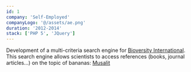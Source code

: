 ```yaml
---
id: 1
company: 'Self-Employed'
companyLogo: '@/assets/ae.png'
duration: '2012-2014'
stack: ['PHP 5', 'JQuery']
---
```


Development of a multi-criteria search engine for <a href='https://alliancebioversityciat.org/' target='_blank' rel='noopener noreferrer'>Bioversity International</a>. This search engine allows scientists to access references (books, journal articles...) on the topic of bananas: <a href='https://www.musalit.org/' target='_blank' rel='noopener noreferrer'>Musalit</a>
